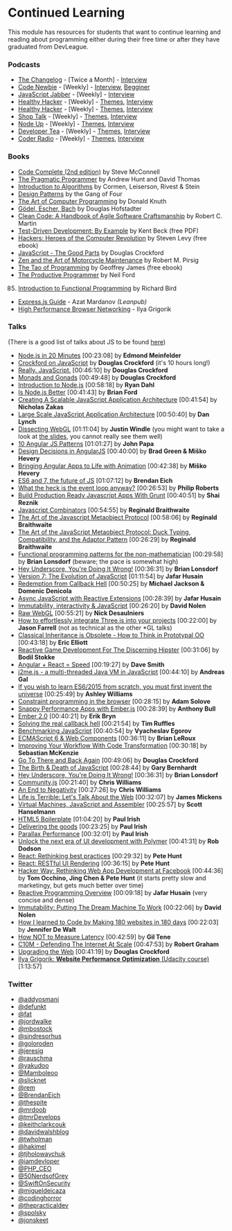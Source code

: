 # Continued Learning

This module has resources for students that want to continue learning and reading about programming either during their free time or after they have graduated from DevLeague.

### Podcasts
* [The Changelog](http://thechangelog.com/podcast/) - [Twice a Month] - [Interview](#interview)
* [Code Newbie](http://www.codenewbie.org/podcast) - [Weekly] - [Interview](#interview), [Begginer](#beginner)
* [JavaScript Jabber](http://devchat.tv/js-jabber) - [Weekly] - [Interview](#interview)
* [Healthy Hacker](http://www.healthyhacker.com/) - [Weekly] - [Themes](#themes), [Interview](#interview)
* [Healthy Hacker](http://www.healthyhacker.com/) - [Weekly] - [Themes](#themes), [Interview](#interview)
* [Shop Talk](http://shoptalkshow.com/) - [Weekly] - [Themes](#themes), [Interview](#interview)
* [Node Up](http://nodeup.com/) - [Weekly] - [Themes](#themes), [Interview](#interview)
* [Developer Tea](https://spec.fm/podcasts/developer-tea) - [Weekly] - [Themes](#themes), [Interview](#interview)
* [Coder Radio](http://www.jupiterbroadcasting.com/20392/pardon-our-dust-coder-radio/) - [Weekly] - [Themes](#themes), [Interview](#interview)

### Books
- [Code Complete (2nd edition)](http://cc2e.com/) by Steve McConnell
- [The Pragmatic Programmer](http://pragprog.com/the-pragmatic-programmer) by Andrew Hunt and David Thomas
- [Introduction to Algorithms](http://mitpress.mit.edu/books/introduction-algorithms) by Cormen, Leiserson, Rivest & Stein
- [Design Patterns](http://c2.com/cgi/wiki?DesignPatternsBook) by the Gang of Four
- [The Art of Computer Programming](http://www-cs-faculty.stanford.edu/~uno/taocp.html) by Donald Knuth
- [Gödel, Escher, Bach](http://www.amazon.com/G%C3%B6del-Escher-Bach-Eternal-Golden/dp/0465026567) by Douglas Hofstadter
- [Clean Code: A Handbook of Agile Software Craftsmanship](http://www.amazon.com/Clean-Code-Handbook-Software-Craftsmanship/dp/0132350882) by Robert C. Martin
- [Test-Driven Development: By Example](http://www.eecs.yorku.ca/course_archive/2003-04/W/3311/sectionM/case_studies/money/KentBeck_TDD_byexample.pdf) by Kent Beck (free PDF)
- [Hackers: Heroes of the Computer Revolution](http://www.gutenberg.org/ebooks/729) by  Steven Levy (free ebook)
- [JavaScript - The Good Parts](http://javascript.crockford.com/) by Douglas Crockford
- [Zen and the Art of Motorcycle Maintenance](http://www.amazon.com/Zen-Art-Motorcycle-Maintenance-Inquiry/dp/0060589469) by Robert M. Pirsig
- [The Tao of Programming](http://www.canonical.org/~kragen/tao-of-programming.html) by Geoffrey James (free ebook)
- [The Productive Programmer](http://nealford.com/books/productiveprogrammer) by Neil Ford
85. [Introduction to Functional Programming](http://www.cs.ox.ac.uk/publications/publication2613-abstract.html) by Richard Bird
- [Express.js Guide](https://web.archive.org/web/20140621124403/https://leanpub.com/express/read) - Azat Mardanov *(Leanpub)*
- [High Performance Browser Networking](http://chimera.labs.oreilly.com/books/1230000000545/index.html) - Ilya Grigorik

### Talks
(There is a good list of talks about JS to be found [here](https://github.com/bolshchikov/js-must-watch))
- [Node.js in 20 Minutes](https://www.youtube.com/watch?v=mq6uCM4ynpc) [00:23:08] by **Edmond Meinfelder**
- [Crockford on JavaScript](https://www.youtube.com/playlist?list=PL7664379246A246CB) by **Douglas Crockford** (it's 10 hours long!)
- [Really. JavaScript.](https://www.youtube.com/watch?v=lTWGoL1N-Kc) [00:46:10] by **Douglas Crockford**
- [Monads and Gonads](https://www.youtube.com/watch?v=b0EF0VTs9Dc) [00:49:48] by **Douglas Crockford**
- [Introduction to Node.js](http://www.yuiblog.com/blog/2010/05/20/video-dahl/) [00:58:18] by **Ryan Dahl**
- [Is Node.js Better](https://www.youtube.com/watch?v=C5fa1LZYodQ) [00:41:43] by **Brian Ford**
- [Creating A Scalable JavaScript Application Architecture](https://www.youtube.com/watch?v=b5pFv9NB9fs) [00:41:54] by **Nicholas Zakas**
- [Large Scale JavaScript Application Architecture](https://www.youtube.com/watch?v=kNrnRG1YgAQ) [00:50:40] by **Dan Lynch**
- [Dissecting WebGL](http://new.livestream.com/hugeinc/events/2192947) [01:11:04] by **Justin Windle**
    (you might want to take a look at [the slides](https://github.com/hugeinc/doctype-meetup/tree/master/dissecting-webgl), you cannot really see them well)
- [10 Angular JS Patterns](https://www.youtube.com/watch?v=UlvCbnKAH3g) [01:01:27] by **John Papa**
- [Design Decisions in AngularJS](https://www.youtube.com/watch?v=HCR7i5F5L8c) [00:40:00] by **Brad Green & Miško Hevery**
- [Bringing Angular Apps to Life with Animation](https://www.youtube.com/watch?v=cF_JsA9KsDM) [00:42:38] by **Miško Hevery**
- [ES6 and 7, the future of JS](https://vimeo.com/113913703) [01:07:12] by **Brendan Eich**
- [What the heck is the event loop anyway?](https://www.youtube.com/watch?v=8aGhZQkoFbQ) [00:26:53] by **Philip Roberts**
- [Build Production Ready Javascript Apps With Grunt](https://www.youtube.com/watch?v=BpMKxF-HUqA) [00:40:51] by **Shai Reznik**
- [Javascript Combinators](https://vimeo.com/97408202) [00:54:55] by **Reginald Braithwaite**
- [The Art of the Javascript Metaobject Protocol](https://vimeo.com/97415345) [00:58:06] by **Reginald Braithwaite**
- [The Art of the JavaScript Metaobject Protocol: Duck Typing, Compatibility, and the Adaptor Pattern](http://lanyrd.com/2014/nordicjs/sddfwy/#link-zdxq) [00:26:29] by **Reginald Braithwaite**
- [Functional programming patterns for the non-mathematician](https://www.youtube.com/watch?v=AvgwKjTPMmM) [00:29:58] by **Brian Lonsdorf** (beware; the pace is somewhat high)
- [Hey Underscore, You're Doing It Wrong!](https://www.youtube.com/watch?v=m3svKOdZijA) [00:36:31] by **Brian Lonsdorf**
- [Version 7: The Evolution of JavaScript](https://www.youtube.com/watch?v=DqMFX91ToLw) [01:11:54] by **Jafar Husain**
- [Redemption from Callback Hell](https://www.youtube.com/watch?v=hf1T_AONQJU) [00:50:25] by **Michael Jackson & Domenic Denicola**
- [Async JavaScript with Reactive Extensions](https://www.youtube.com/watch?v=FAZJsxcykPs) [00:28:39] by **Jafar Husain**
- [Immutability, interactivity & JavaScript](https://www.youtube.com/watch?v=mS264h8KGwk) [00:26:20] by **David Nolen**
- [Raw WebGL](https://www.youtube.com/watch?v=H4c8t6myAWU) [00:55:21] by **Nick Desaulniers**
- [How to effortlessly integrate Three.js into your projects](https://www.youtube.com/watch?v=IlLqMEjinN4) [00:22:00] by **Jason Farrell** (not as technical as the other \*GL talks)
- [Classical Inheritance is Obsolete - How to Think in Prototypal OO](https://vimeo.com/69255635) [00:43:18] by **Eric Elliott**
- [Reactive Game Development For The Discerning Hipster](https://www.youtube.com/watch?v=x8mmAu7ZR9Y) [00:31:06] by **Bodil Stokke**
- [Angular + React = Speed](https://www.youtube.com/watch?v=XQM0K6YG18s) [00:19:27] by **Dave Smith**
- [j2me.js - a multi-threaded Java VM in JavaScript](https://www.youtube.com/watch?v=I7hZ8I9G5KA) [00:44:10] by **Andreas Gal**
- [If you wish to learn ES6/2015 from scratch, you must first invent the universe](https://www.youtube.com/watch?v=DN4yLZB1vUQ) [00:25:49] by **Ashley Williams**
- [Constraint programming in the browser](https://www.youtube.com/watch?v=72sWgwaAoyk) [00:28:15] by **Adam Solove**
- [Snappy Performance Apps with Ember.js](https://www.youtube.com/watch?v=9a0OP4in-ac) [00:28:39] by **Anthony Bull**
- [Ember 2.0](https://www.youtube.com/watch?v=U1HEzVWseng) [00:40:21] by **Erik Bryn**
- [Solving the real callback hell](https://www.youtube.com/watch?v=Wu9n7Ry0PWw) [00:21:54] by **Tim Ruffles**
- [Benchmarking JavaScript](https://www.youtube.com/watch?v=g0ek4vV7nEA) [00:40:54] by **Vyacheslav Egorov**
- [ECMAScript 6 & Web Components](https://www.youtube.com/watch?v=2w4sRkTnhPM) [00:36:11] by **Brian LeRoux**
- [Improving Your Workflow With Code Transformation](https://www.youtube.com/watch?v=OFuDvqZmUrE) [00:30:18] by **Sebastian McKenzie**
- [Go To There and Back Again](http://vimeo.com/78893726) [00:49:06] by **Douglas Crockford**
- [The Birth & Death of JavaScript](https://www.destroyallsoftware.com/talks/the-birth-and-death-of-javascript) [00:28:44] by **Gary Bernhardt**
- [Hey Underscore, You're Doing It Wrong!](http://www.youtube.com/watch?v=m3svKOdZijA) [00:36:31] by **Brian Lonsdorf**
- [Community.js](https://www.youtube.com/watch?v=23Yxji-tEfc) [00:21:40] by **Chris Williams**
- [An End to Negativity](https://www.youtube.com/watch?v=17rkSdkc5TI) [00:27:26] by **Chris Williams**
- [Life is Terrible: Let's Talk About the Web](http://vimeo.com/111122950) [00:32:07] by **James Mickens**
- [Virtual Machines, JavaScript and Assembler](https://www.youtube.com/watch?v=UzyoT4DziQ4) [00:25:57] by **Scott Hanselmann**
- [HTML5 Boilerplate](https://www.youtube.com/watch?v=qyM37XKkmKQ) [01:04:20] by **Paul Irish**
- [Delivering the goods](https://www.youtube.com/watch?v=R8W_6xWphtw) [00:23:25] by **Paul Irish**
- [Parallax Performance](https://www.youtube.com/watch?v=R6TXuXV1bbY) [00:32:01] by **Paul Irish**
- [Unlock the next era of UI development with Polymer](https://www.youtube.com/watch?v=HKrYfrAzqFA) [00:41:31] by **Rob Dodson**
- [React: Rethinking best practices](https://www.youtube.com/watch?v=x7cQ3mrcKaY) [00:29:32] by **Pete Hunt**
- [React: RESTful UI Rendering](https://www.youtube.com/watch?v=IVvHPPcl2TM) [00:36:15] by **Pete Hunt**
- [Hacker Way: Rethinking Web App Development at Facebook](https://www.youtube.com/watch?v=nYkdrAPrdcw) [00:44:36] by **Tom Occhino, Jing Chen & Pete Hunt** (it starts pretty slow and marketingy, but gets much better over time)
- [Reactive Programming Overview](https://www.youtube.com/watch?v=dwP1TNXE6fc) [00:09:18] by **Jafar Husain** (very concise and dense)
- [Immutability: Putting The Dream Machine To Work](https://www.youtube.com/watch?v=SiFwRtCnxv4) [00:22:06] by **David Nolen**
- [How I learned to Code by Making 180 websites in 180 days](https://www.youtube.com/watch?v=QaSbL4sRff8) [00:22:03] by **Jennifer De Walt**
- [How NOT to Measure Latency](https://www.youtube.com/watch?v=lJ8ydIuPFeU) [00:42:59] by **Gil Tene**
- [C10M - Defending The Internet At Scale](https://youtu.be/73XNtI0w7jA) [00:47:53] by **Robert Graham**
- [Upgrading the Web](https://www.youtube.com/watch?v=6UTWAEJlhww) [00:41:19] by **Douglas Crockford**
- [Ilya Grigorik: **Website Performance Optimization** (Udacity course)](https://www.udacity.com/course/ud884) [1:13:57]

### Twitter
- [@addyosmani](https://twitter.com/addyosmani)
- [@defunkt](https://twitter.com/defunkt)
- [@fat](https://twitter.com/fat)
- [@jordwalke](https://twitter.com/jordwalke)
- [@mbostock](https://twitter.com/mbostock)
- [@sindresorhus](https://twitter.com/sindresorhus)
- [@goloroden](https://twitter.com/goloroden)
- [@jeresig](https://twitter.com/jeresig)
- [@rauschma](https://twitter.com/rauschma)
- [@yakudoo](https://twitter.com/yakudoo)
- [@Mamboleoo](https://twitter.com/Mamboleoo)
- [@slicknet](https://twitter.com/slicknet)
- [@rem](https://twitter.com/rem)
- [@BrendanEich](https://twitter.com/BrendanEich)
- [@thespite](https://twitter.com/thespite)
- [@mrdoob](https://twitter.com/mrdoob)
- [@tmrDevelops](https://twitter.com/tmrDevelops)
- [@keithclarkcouk](https://twitter.com/keithclarkcouk)
- [@davidwalshblog](https://twitter.com/davidwalshblog)
- [@twholman](https://twitter.com/twholman)
- [@hakimel](https://twitter.com/hakimel)
- [@tjholowaychuk](https://twitter.com/tjholowaychuk)
- [@iamdevloper](https://twitter.com/iamdevloper)
- [@PHP_CEO](https://twitter.com/PHP_CEO)
- [@50NerdsofGrey](https://twitter.com/50NerdsofGrey)
- [@SwiftOnSecurity](https://twitter.com/swiftonsecurity)
- [@migueldeicaza](https://twitter.com/migueldeicaza)
- [@codinghorror](https://twitter.com/codinghorror)
- [@thepracticaldev](https://twitter.com/thepracticaldev)
- [@spolsky](https://twitter.com/spolsky)
- [@jonskeet](https://twitter.com/jonskeet)